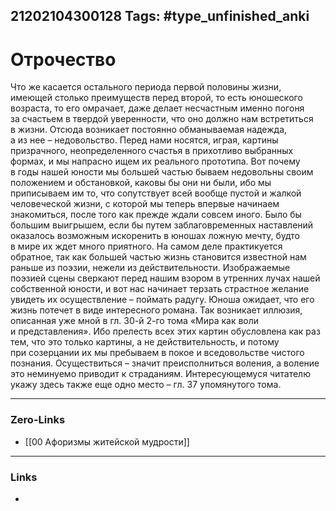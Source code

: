 21202104300128
Tags: #type_unfinished_anki
---
# Отрочество

Что же касается остального периода первой половины жизни, имеющей столько преимуществ перед второй, то есть юношеского возраста, то его омрачает, даже делает несчастным именно погоня за счастьем в твердой уверенности, что оно должно нам встретиться в жизни. Отсюда возникает постоянно обманываемая надежда, а из нее – недовольство. Перед нами носятся, играя, картины призрачного, неопределенного счастья в прихотливо выбранных формах, и мы напрасно ищем их реального прототипа. Вот почему в годы нашей юности мы большей частью бываем недовольны своим положением и обстановкой, каковы бы они ни были, ибо мы приписываем им то, что сопутствует всей вообще пустой и жалкой человеческой жизни, с которой мы теперь впервые начинаем знакомиться, после того как прежде ждали совсем иного. Было бы большим выигрышем, если бы путем заблаговременных наставлений оказалось возможным искоренить в юношах ложную мечту, будто в мире их ждет много приятного. На самом деле практикуется обратное, так как большей частью жизнь становится известной нам раньше из поэзии, нежели из действительности. Изображаемые поэзией сцены сверкают перед нашим взором в утренних лучах нашей собственной юности, и вот нас начинает терзать страстное желание увидеть их осуществление – поймать радугу. Юноша ожидает, что его жизнь потечет в виде интересного романа. Так возникает иллюзия, описанная уже мной в гл. 30-й 2-го тома «Мира как воли и представления». Ибо прелесть всех этих картин обусловлена как раз тем, что это только картины, а не действительность, и потому при созерцании их мы пребываем в покое и вседовольстве чистого познания. Осуществиться – значит преисполниться воления, а воление это неминуемо приводит к страданиям. Интересующемуся читателю укажу здесь также еще одно место – гл. 37 упомянутого тома.

---
### Zero-Links
- [[00 Афоризмы житейской мудрости]]
---
### Links
-